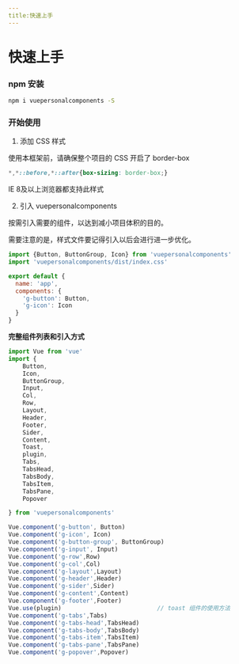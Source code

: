 ```yaml
---
title:快速上手
---
```


# 快速上手

### npm 安装

```bash
npm i vuepersonalcomponents -S
```

### 开始使用

1. 添加 CSS 样式

使用本框架前，请确保整个项目的 CSS 开启了 border-box

```CSS
*,*::before,*::after{box-sizing: border-box;}
```

IE 8及以上浏览器都支持此样式

2. 引入 vuepersonalcomponents

按需引入需要的组件，以达到减小项目体积的目的。

需要注意的是，样式文件要记得引入以后会进行进一步优化。

```js
import {Button, ButtonGroup, Icon} from 'vuepersonalcomponents'
import 'vuepersonalcomponents/dist/index.css'

export default {
  name: 'app',
  components: {
    'g-button': Button,
    'g-icon': Icon
  }
}
```

**完整组件列表和引入方式**

```js
import Vue from 'vue'
import {
    Button,
    Icon,
    ButtonGroup,
    Input,
    Col,
    Row,
    Layout,
    Header,
    Footer,
    Sider,
    Content,
    Toast,
    plugin,
    Tabs,
    TabsHead,
    TabsBody,
    TabsItem,
    TabsPane,
    Popover

} from 'vuepersonalcomponents'

Vue.component('g-button', Button)
Vue.component('g-icon', Icon)
Vue.component('g-button-group', ButtonGroup)
Vue.component('g-input', Input)
Vue.component('g-row',Row)
Vue.component('g-col',Col)
Vue.component('g-layout',Layout)
Vue.component('g-header',Header)
Vue.component('g-sider',Sider)
Vue.component('g-content',Content)
Vue.component('g-footer',Footer)
Vue.use(plugin)                           // toast 组件的使用方法
Vue.component('g-tabs',Tabs)
Vue.component('g-tabs-head',TabsHead)
Vue.component('g-tabs-body',TabsBody)
Vue.component('g-tabs-item',TabsItem)
Vue.component('g-tabs-pane',TabsPane)
Vue.component('g-popover',Popover)
```
